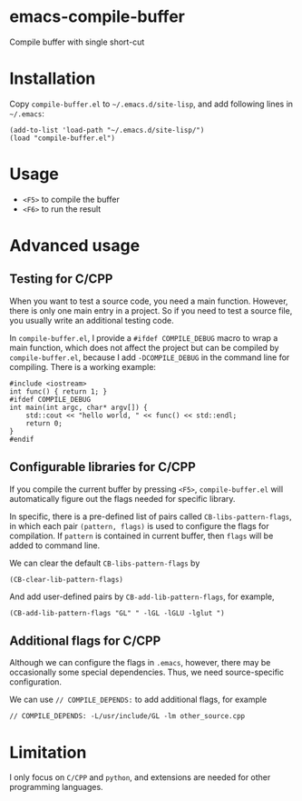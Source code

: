 # emacs-compile-buffer
Compile buffer with single short-cut

# Installation

Copy `compile-buffer.el` to `~/.emacs.d/site-lisp`, and add following lines in `~/.emacs`:

    (add-to-list 'load-path "~/.emacs.d/site-lisp/")
    (load "compile-buffer.el")

# Usage

  * `<F5>` to compile the buffer
  * `<F6>` to run the result
  
# Advanced usage

## Testing for C/CPP
When you want to test a source code, you need a main function. However, there is only one main entry in a project. So if you need to test a source file, you usually write an additional testing code.

In `compile-buffer.el`, I provide a `#ifdef COMPILE_DEBUG` macro to wrap a main function, which does not affect the project but can be compiled by `compile-buffer.el`, because I add `-DCOMPILE_DEBUG` in the command line for compiling. There is a working example:

    #include <iostream>
    int func() { return 1; }
    #ifdef COMPILE_DEBUG
    int main(int argc, char* argv[]) {
        std::cout << "hello world, " << func() << std::endl;
        return 0;
    }
    #endif

## Configurable libraries for C/CPP
If you compile the current buffer by pressing `<F5>`, `compile-buffer.el` will automatically figure out the flags needed for specific library. 

In specific, there is a pre-defined list of pairs called `CB-libs-pattern-flags`, in which each pair `(pattern, flags)` is used to configure the flags for compilation. If `pattern` is contained in current buffer, then `flags` will be added to command line.

We can clear the default `CB-libs-pattern-flags` by 

    (CB-clear-lib-pattern-flags)
    
And add user-defined pairs by `CB-add-lib-pattern-flags`, for example,

    (CB-add-lib-pattern-flags "GL" " -lGL -lGLU -lglut ")

## Additional flags for C/CPP
Although we can configure the flags in `.emacs`, however, there may be occasionally some special dependencies. Thus, we need source-specific configuration.

We can use `// COMPILE_DEPENDS:` to add additional flags, for example

    // COMPILE_DEPENDS: -L/usr/include/GL -lm other_source.cpp

# Limitation

I only focus on `C/CPP` and `python`, and extensions are needed for other programming languages.
